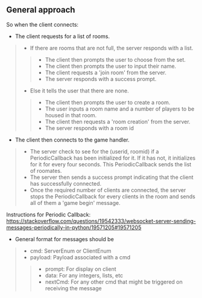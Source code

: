 General approach
----------------

So when the client connects:

- The client requests for a list of rooms.
 
> - If there are rooms that are not full, the server responds with a list.
> > - The client then prompts the user to choose from the set.
> > - The client then prompts the user to input their name.
> > - The client requests a 'join room' from the server.
> > - The server responds with a success prompt.  
> - Else it tells the user that there are none. 
> > - The client then prompts the user to create a room.
> > - The user inputs a room name and a number of players to be housed in that room.
> > - The client then requests a 'room creation' from the server. 
> > - The server responds with a room id

- The client then connects to the game handler. 

> - The server check to see for the (userid, roomid) if a PeriodicCallback has
been initialized for it. If it has not, it initializes for it for every 
four seconds. This PeriodicCallback sends the list of roomates.  
> - The server then sends a success prompt indicating that the client has 
successfully connected.
> - Once the required number of clients are connected, the server stops the 
PeriodicCallback for every clients in the room and sends all of them a
'game begin' message.

Instructions for Periodic Callback: 
https://stackoverflow.com/questions/19542333/websocket-server-sending-messages-periodically-in-python/19571205#19571205 


- General format for messages should be

> - cmd: ServerEnum or ClientEnum
> - payload: Payload associated with a cmd
> > - prompt: For display on client
> > - data: For any integers, lists, etc
> > - nextCmd: For any other cmd that might be triggered on receiving the message
